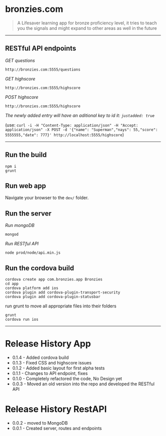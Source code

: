 bronzies.com
============

> A Lifesaver learning app for bronze proficiency level, it tries to teach you the signals and might expand to other areas as well in the future


----------------------------------------------------------------------------------------------------------------------------------------------------------------


## RESTful API endpoints

*GET questions*

```
http://bronzies.com:5555/questions
```

*GET highscore*

```
http://bronzies.com:5555/highscore
```

*POST highscore*

```
http://bronzies.com:5555/highscore
```

_The newly added entry will have an aditional key to id it: `justadded: true`_

(use: `curl -i -H "Content-Type: application/json" -H "Accept: application/json" -X POST -d '{"name": "Superman","nays": 55,"score": 5555555,"date": 777}' http://localhost:5555/highscore`)


----------------------------------------------------------------------------------------------------------------------------------------------------------------


## Run the build

```shell
npm i
grunt
```

## Run web app

Navigate your browser to the `dev/` folder.

## Run the server

*Run mongoDB*

```shell
mongod
```

*Run RESTful API*

```shell
node prod/node/api.min.js
```

## Run the cordova build

```shell
cordova create app com.bronzies.app Bronzies
cd app
cordova platform add ios
cordova plugin add cordova-plugin-transport-security
cordova plugin add cordova-plugin-statusbar
```

run grunt to move all appropriate files into their folders

```shell
grunt
cordova run ios
```


----------------------------------------------------------------------------------------------------------------------------------------------------------------


# Release History App
* 0.1.4 - Added cordova build
* 0.1.3 - Fixed CSS and highscore issues
* 0.1.2 - Added basic layout for first alpha tests
* 0.1.1 - Changes to API endpoint, fixes
* 0.1.0 - Completely refactored the code, No Design yet
* 0.0.3 - Moved an old version into the repo and developed the RESTful API

# Release History RestAPI
* 0.0.2 - moved to MongoDB
* 0.0.1 - Created server, routes and endpoints